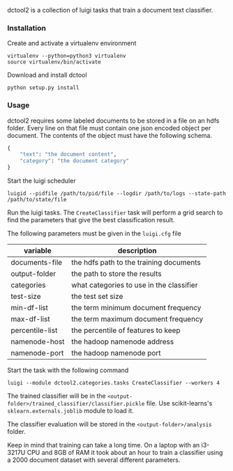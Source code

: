 dctool2 is a collection of luigi tasks that train a document text classifier.

### Installation
Create and activate a virtualenv environment

```
virtualenv --python=python3 virtualenv
source virtualenv/bin/activate
```

Download and install dctool

```
python setup.py install
```

### Usage
dctool2 requires some labeled documents to be stored in a file on an hdfs folder.
Every line on that file must contain one json encoded object per document. The
contents of the object must have the following schema.

```python
{
    "text": "the document content",
    "category": "the document category"
}
```

Start the luigi scheduler

```
luigid --pidfile /path/to/pid/file --logdir /path/to/logs --state-path /path/to/state/file
```

Run the luigi tasks. The `CreateClassifier` task will perform a grid search to find the
parameters that give the best classification result. 

The following parameters must be given in the `luigi.cfg` file

| variable        | description                              |
|-----------------|------------------------------------------|
| documents-file  | the hdfs path to the training documents  |
| output-folder   | the path to store the results            |
| categories      | what categories to use in the classifier |
| test-size       | the test set size                        |
| min-df-list     | the term minimum document frequency      |
| max-df-list     | the term maximum document frequency      |
| percentile-list | the percentile of features to keep       |
| namenode-host   | the hadoop namenode address              |
| namenode-port   | the hadoop namenode port                 |

Start the task with the following command 

```
luigi --module dctool2.categories.tasks CreateClassifier --workers 4 
```

The trained classifier will be in the `<output-folder>/trained_classifier/classifier.pickle` file. Use scikit-learns's
`sklearn.externals.joblib` module to load it.

The classifier evaluation will be stored in the `<output-folder>/analysis` folder.

Keep in mind that training can take a long time. On a laptop with an i3-3217U CPU
and 8GB of RAM it took about an hour to train a classifier using a 2000 document
dataset with several different parameters.

